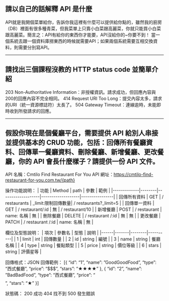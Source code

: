 ## 請以自己的話解釋 API 是什麼

API就是我開個菜單給你，告訴你我這裡有什麼可以提供給你點的，雖然我的廚房（DB）裡面有很多種青菜，但我菜單上只賣小白菜跟高麗菜，你就只能買小白菜跟高麗菜。簡言之：API有給你的東西你才能要，API沒給你的~你要不到！
當一個系統去跟一個資料庫撈東西的時候就需要API；如果兩個系統需要互相交換資料，則需要分別寫API。


---
## 請找出三個課程沒教的 HTTP status code 並簡單介紹

203 Non-Authoritative Information：非授權資訊。請求成功，但回應內容與200的回應內容不完全相同。
414 Request URI Too Long：提交內容太多，請求的URI（統一資源標誌符）太長了。
504 Gateway Timeout：連線逾時，未能即時收到所發請求的回應。


---
## 假設你現在是個餐廳平台，需要提供 API 給別人串接並提供基本的 CRUD 功能，包括：回傳所有餐廳資料、回傳單一餐廳資料、刪除餐廳、新增餐廳、更改餐廳，你的 API 會長什麼樣子？請提供一份 API 文件。

API 名稱：Cmtilo Find Restaurant For You
API 網址：https://cmtilo-find-restaurant-for-you.com.tw/{path}

操作功能說明：
| 功能        | Method  | path             | 參數               | 範例           |
|-------------|--------|-------------------|-------------------|----------------|
| 回傳所有資料 | GET    | / restaurants     | _limit:限制回傳數量| / restaurants?_limit=5 |
| 回傳單一資料 | GET    | / restaurant/:id  | 無                | / restaurant/10 |
| 新增餐廳     | POST   | / restaurant      | name: 名稱        | 無              |
| 刪除餐廳     | DELETE | / restaurant /:id | 無                | 無              |
| 更改餐廳     | PATCH  | / restaurant /:id | name: 名稱        | 無              |

欄位及型態說明：
| 項次 | 參數名 | 型態   | 說明      |
|------|-------|--------|----------|
| 1    | limit | int    | 回傳數量  |
| 2    | id    | string | 編號      |
| 3    | name  | string | 餐廳名稱  |
| 4    | type  | string | 餐點類型  |
| 5    | price | string | 價位等級  |
| 6    | stars | string | 評價星等  |

回傳格式：JSON
回傳範例：
[{
  “id”: “1”,
  “name”: ”GoodGoodFood”,
  “type”: “西式餐廳”,
  “price”: “$$$”,
  “stars”: “★★★★” 
},
{
  “id”: “2”,
  “name”: ”BadBadFood”,
  “type”: “西式餐廳”,
  “price”: “$$$$”,
  “stars”: “★” 
}]

狀態碼：
200 成功
404 找不到
500 發生錯誤


